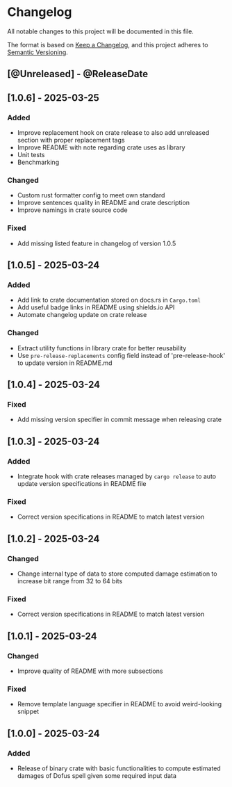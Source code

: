 # Changelog

All notable changes to this project will be documented in this file.

The format is based on [Keep a Changelog](https://keepachangelog.com/en/1.1.0/),
and this project adheres to
[Semantic Versioning](https://semver.org/spec/v2.0.0.html).

[comment]: <> (@PlannedForNextRelease)
## [@Unreleased] - @ReleaseDate

## [1.0.6] - 2025-03-25

### Added

- Improve replacement hook on crate release to also add unreleased section with
proper replacement tags
- Improve README with note regarding crate uses as library
- Unit tests
- Benchmarking

### Changed

- Custom rust formatter config to meet own standard
- Improve sentences quality in README and crate description
- Improve namings in crate source code

### Fixed

- Add missing listed feature in changelog of version 1.0.5 

## [1.0.5] - 2025-03-24

### Added

- Add link to crate documentation stored on docs.rs in `Cargo.toml`
- Add useful badge links in README using shields.io API
- Automate changelog update on crate release 

### Changed

- Extract utility functions in library crate for better reusability
- Use `pre-release-replacements` config field instead of 'pre-release-hook' to
update version in README.md

## [1.0.4] - 2025-03-24

### Fixed

- Add missing version specifier in commit message when releasing crate

## [1.0.3] - 2025-03-24

### Added

- Integrate hook with crate releases managed by `cargo release` to auto update
version specifications in README file

### Fixed

- Correct version specifications in README to match latest version

## [1.0.2] - 2025-03-24

### Changed

- Change internal type of data to store computed damage estimation to increase
bit range from 32 to 64 bits

### Fixed

- Correct version specifications in README to match latest version

## [1.0.1] - 2025-03-24

### Changed

- Improve quality of README with more subsections

### Fixed

- Remove template language specifier in README to avoid weird-looking snippet

## [1.0.0] - 2025-03-24

### Added

- Release of binary crate with basic functionalities to compute estimated
damages of Dofus spell given some required input data
